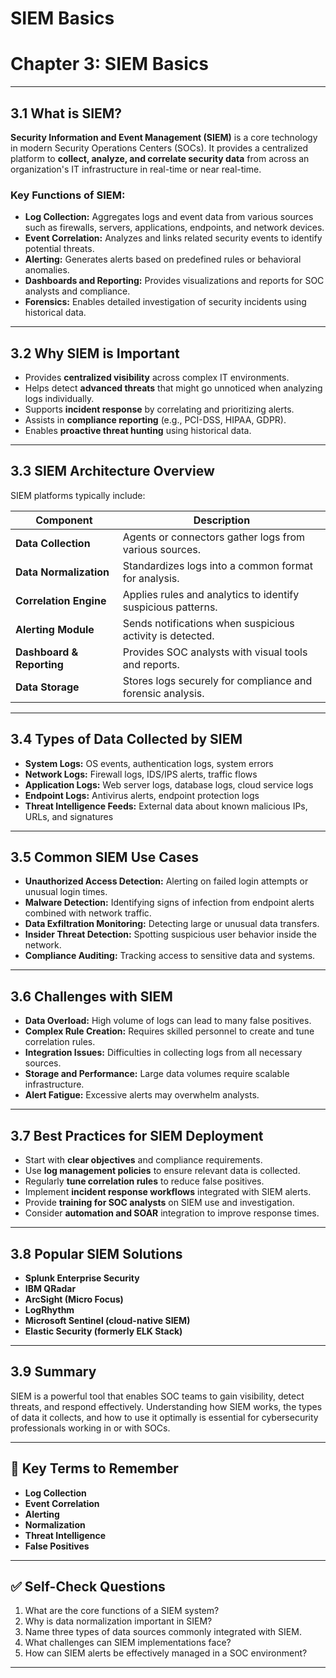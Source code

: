 # SIEM Basics

# Chapter 3: SIEM Basics

---

## 3.1 What is SIEM?

**Security Information and Event Management (SIEM)** is a core technology in modern Security Operations Centers (SOCs). It provides a centralized platform to **collect, analyze, and correlate security data** from across an organization's IT infrastructure in real-time or near real-time.

### Key Functions of SIEM:
- **Log Collection:** Aggregates logs and event data from various sources such as firewalls, servers, applications, endpoints, and network devices.
- **Event Correlation:** Analyzes and links related security events to identify potential threats.
- **Alerting:** Generates alerts based on predefined rules or behavioral anomalies.
- **Dashboards and Reporting:** Provides visualizations and reports for SOC analysts and compliance.
- **Forensics:** Enables detailed investigation of security incidents using historical data.

---

## 3.2 Why SIEM is Important

- Provides **centralized visibility** across complex IT environments.
- Helps detect **advanced threats** that might go unnoticed when analyzing logs individually.
- Supports **incident response** by correlating and prioritizing alerts.
- Assists in **compliance reporting** (e.g., PCI-DSS, HIPAA, GDPR).
- Enables **proactive threat hunting** using historical data.

---

## 3.3 SIEM Architecture Overview

SIEM platforms typically include:

| Component           | Description                                                      |
|---------------------|------------------------------------------------------------------|
| **Data Collection**  | Agents or connectors gather logs from various sources.          |
| **Data Normalization** | Standardizes logs into a common format for analysis.           |
| **Correlation Engine** | Applies rules and analytics to identify suspicious patterns.  |
| **Alerting Module**  | Sends notifications when suspicious activity is detected.       |
| **Dashboard & Reporting** | Provides SOC analysts with visual tools and reports.        |
| **Data Storage**     | Stores logs securely for compliance and forensic analysis.       |

---

## 3.4 Types of Data Collected by SIEM

- **System Logs:** OS events, authentication logs, system errors
- **Network Logs:** Firewall logs, IDS/IPS alerts, traffic flows
- **Application Logs:** Web server logs, database logs, cloud service logs
- **Endpoint Logs:** Antivirus alerts, endpoint protection logs
- **Threat Intelligence Feeds:** External data about known malicious IPs, URLs, and signatures

---

## 3.5 Common SIEM Use Cases

- **Unauthorized Access Detection:** Alerting on failed login attempts or unusual login times.
- **Malware Detection:** Identifying signs of infection from endpoint alerts combined with network traffic.
- **Data Exfiltration Monitoring:** Detecting large or unusual data transfers.
- **Insider Threat Detection:** Spotting suspicious user behavior inside the network.
- **Compliance Auditing:** Tracking access to sensitive data and systems.

---

## 3.6 Challenges with SIEM

- **Data Overload:** High volume of logs can lead to many false positives.
- **Complex Rule Creation:** Requires skilled personnel to create and tune correlation rules.
- **Integration Issues:** Difficulties in collecting logs from all necessary sources.
- **Storage and Performance:** Large data volumes require scalable infrastructure.
- **Alert Fatigue:** Excessive alerts may overwhelm analysts.

---

## 3.7 Best Practices for SIEM Deployment

- Start with **clear objectives** and compliance requirements.
- Use **log management policies** to ensure relevant data is collected.
- Regularly **tune correlation rules** to reduce false positives.
- Implement **incident response workflows** integrated with SIEM alerts.
- Provide **training for SOC analysts** on SIEM use and investigation.
- Consider **automation and SOAR** integration to improve response times.

---

## 3.8 Popular SIEM Solutions

- **Splunk Enterprise Security**
- **IBM QRadar**
- **ArcSight (Micro Focus)**
- **LogRhythm**
- **Microsoft Sentinel (cloud-native SIEM)**
- **Elastic Security (formerly ELK Stack)**

---

## 3.9 Summary

SIEM is a powerful tool that enables SOC teams to gain visibility, detect threats, and respond effectively. Understanding how SIEM works, the types of data it collects, and how to use it optimally is essential for cybersecurity professionals working in or with SOCs.

---

## 🧠 Key Terms to Remember

- **Log Collection**  
- **Event Correlation**  
- **Alerting**  
- **Normalization**  
- **Threat Intelligence**  
- **False Positives**  

---

## ✅ Self-Check Questions

1. What are the core functions of a SIEM system?  
2. Why is data normalization important in SIEM?  
3. Name three types of data sources commonly integrated with SIEM.  
4. What challenges can SIEM implementations face?  
5. How can SIEM alerts be effectively managed in a SOC environment?  

---
